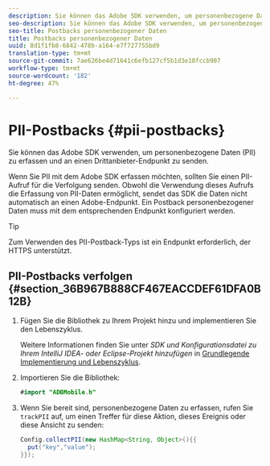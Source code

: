 ```yaml
---
description: Sie können das Adobe SDK verwenden, um personenbezogene Daten (PII) zu erfassen und an einen Drittanbieter-Endpunkt zu senden.
seo-description: Sie können das Adobe SDK verwenden, um personenbezogene Daten (PII) zu erfassen und an einen Drittanbieter-Endpunkt zu senden.
seo-title: Postbacks personenbezogener Daten
title: Postbacks personenbezogener Daten
uuid: 8d1f1fb8-6842-478b-a164-e7f727755bd9
translation-type: tm+mt
source-git-commit: 7ae626be4d71641c6efb127cf5b1d3e18fccb907
workflow-type: tm+mt
source-wordcount: '182'
ht-degree: 47%

---
```



# PII-Postbacks {#pii-postbacks}

Sie können das Adobe SDK verwenden, um personenbezogene Daten (PII) zu erfassen und an einen Drittanbieter-Endpunkt zu senden.

Wenn Sie PII mit dem Adobe SDK erfassen möchten, sollten Sie einen PII-Aufruf für die Verfolgung senden. Obwohl die Verwendung dieses Aufrufs die Erfassung von PII-Daten ermöglicht, sendet das SDK die Daten nicht automatisch an einen Adobe-Endpunkt. Ein Postback personenbezogener Daten muss mit dem entsprechenden Endpunkt konfiguriert werden.

>[!TIP]
>
>Zum Verwenden des PII-Postback-Typs ist ein Endpunkt erforderlich, der HTTPS unterstützt.

## PII-Postbacks verfolgen {#section_36B967B888CF467EACCDEF61DFA0B12B}

1. Fügen Sie die Bibliothek zu Ihrem Projekt hinzu und implementieren Sie den Lebenszyklus.

   Weitere Informationen finden Sie unter *SDK und Konfigurationsdatei zu Ihrem IntelliJ IDEA- oder Eclipse-Projekt hinzufügen* in [Grundlegende Implementierung und Lebenszyklus](/help/android/getting-started/dev-qs.md).

1. Importieren Sie die Bibliothek:

   ```java
   #import "ADBMobile.h"
   ```

1. Wenn Sie bereit sind, personenbezogene Daten zu erfassen, rufen Sie `trackPII` auf, um einen Treffer für diese Aktion, dieses Ereignis oder diese Ansicht zu senden:

   ```java
   Config.collectPII(new HashMap<String, Object>(){{
     put("key","value");
   }});
   ```

